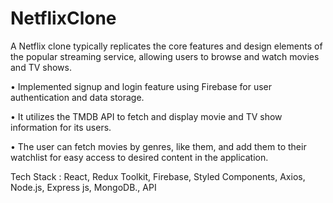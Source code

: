 # NetflixClone

 A Netflix clone typically replicates the core features and design elements of the popular streaming service, allowing users to browse and watch movies and TV shows.
 
•	Implemented signup and login feature using Firebase for user authentication and data storage.

•	It utilizes the TMDB API to fetch and display movie and TV show information for its users. 

•	The user can fetch movies by genres, like them, and add them to their watchlist for easy access to desired content in the application.

 Tech Stack : React, Redux Toolkit, Firebase, Styled Components, Axios, Node.js, Express js, MongoDB., API

